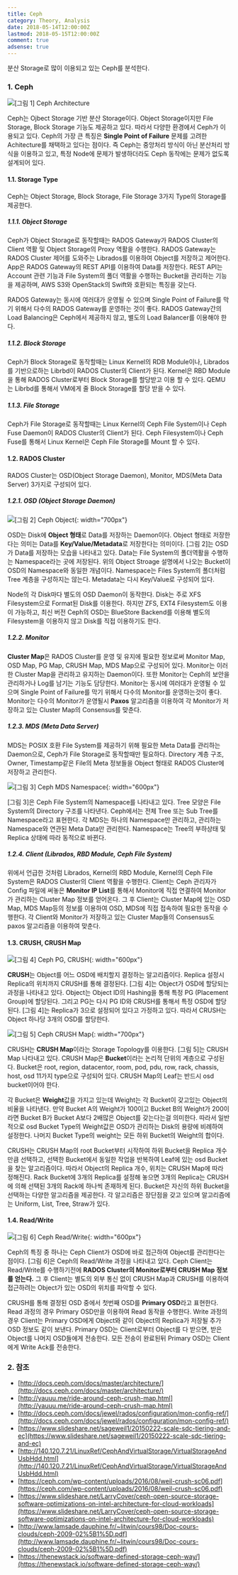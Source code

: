 ```yaml
---
title: Ceph
category: Theory, Analysis
date: 2018-05-14T12:00:00Z
lastmod: 2018-05-15T12:00:00Z
comment: true
adsense: true
---
```


분산 Storage로 많이 이용되고 있는 Ceph를 분석한다.

### 1. Ceph

![[그림 1] Ceph Architecture]({{site.baseurl}}/images/theory_analysis/Ceph/Ceph_Architecture.PNG)

Ceph는 Ojbect Storage 기반 분산 Storage이다. Object Storage이지만 File Storage, Block Storage 기능도 제공하고 있다. 따라서 다양한 환경에서 Ceph가 이용되고 있다. Ceph의 가장 큰 특징은 **Single Point of Failure** 문제를 고려한 Achitecture를 채택하고 있다는 점이다. 즉 Ceph는 중앙처리 방식이 아닌 분산처리 방식을 이용하고 있고, 특정 Node에 문제가 발생하더라도 Ceph 동작에는 문제가 없도록 설계되어 있다.

#### 1.1. Storage Type

Ceph는 Object Storage, Block Storage, File Storage 3가지 Type의 Storage를 제공한다.

##### 1.1.1. Object Storage

Ceph가 Object Storage로 동작할때는 RADOS Gateway가 RADOS Cluster의 Client 역활 및 Object Storage의 Proxy 역활을 수행한다. RADOS Gateway는 RADOS Cluster 제어를 도와주는 Librados를 이용하여 Object를 저장하고 제어한다. App은 RADOS Gateway의 REST API를 이용하여 Data를 저장한다. REST API는 Account 관련 기능과 File System의 폴더 역활을 수행하는 Bucket을 관리하는 기능을 제공하며, AWS S3와 OpenStack의 Swift와 호환되는 특징을 갖는다.

RADOS Gateway는 동시에 여러대가 운영될 수 있으며 Single Point of Failure를 막기 위해서 다수의 RADOS Gateway를 운영하는 것이 좋다. RADOS Gateway간의 Load Balancing은 Ceph에서 제공하지 않고, 별도의 Load Balancer를 이용해야 한다.

##### 1.1.2. Block Storage

Ceph가 Block Storage로 동작할때는 Linux Kernel의 RDB Module이나, Librados를 기반으로하는 Librbd이 RADOS Cluster의 Client가 된다. Kernel은 RBD Module을 통해 RADOS Cluster로부터 Block Storage를 할당받고 이용 할 수 있다. QEMU는 Librbd를 통해서 VM에게 줄 Block Storage를 할당 받을 수 있다.

##### 1.1.3. File Storage

Ceph가 File Storage로 동작할때는 Linux Kernel의 Ceph File System이나 Ceph Fuse Daemon이 RADOS Cluster의 Client가 된다. Ceph Filesystem이나 Ceph Fuse를 통해서 Linux Kernel은 Ceph File Storage를 Mount 할 수 있다.

#### 1.2. RADOS Cluster

RADOS Cluster는 OSD(Object Storage Daemon), Monitor, MDS(Meta Data Server) 3가지로 구성되어 있다.

##### 1.2.1. OSD (Object Storage Daemon)

![[그림 2] Ceph Object]({{site.baseurl}}/images/theory_analysis/Ceph/Ceph_Object.PNG){: width="700px"}

OSD는 Disk에 **Object 형태**로 Data를 저장하는 Daemon이다. Object 형태로 저장한다는 의미는 Data를 **Key/Value/Metadata**로 저장한다는 의미이다. [그림 2]는 OSD가 Data를 저장하는 모습을 나타내고 있다. Data는 File System의 폴더역활을 수행하는 Namespace라는 곳에 저장된다. 위의 Object Stroage 설명에서 나오는 Bucket이 OSD의 Namespace와 동일한 개념이다. Namespace는 Files System의 폴더처럼 Tree 계층을 구성하지는 않는다. Metadata는 다시 Key/Value로 구성되어 있다.

Node의 각 Disk마다 별도의 OSD Daemon이 동작한다. Disk는 주로 XFS Filesystem으로 Format된 Disk를 이용한다. 하지만 ZFS, EXT4 Filesystem도 이용이 가능하고, 최신 버전 Ceph의 OSD는 BlueStore Backend를 이용해 별도의 Filesystem을 이용하지 않고 Disk를 직접 이용하기도 한다.

##### 1.2.2. Monitor

**Cluster Map**은 RADOS Cluster를 운영 및 유지에 필요한 정보로써 Monitor Map, OSD Map, PG Map, CRUSH Map, MDS Map으로 구성되어 있다. Monitor는 이러한 Cluster Map을 관리하고 유지하는 Daemon이다. 또한  Monitor는 Ceph의 보안을 관리하거나 Log를 남기는 기능도 담당한다. Monitor는 동시에 여러대가 운영될 수 있으며 Single Point of Failure를 막기 위해서 다수의 Monitor를 운영하는것이 좋다. Monitor는 다수의 Monitor가 운영될시 **Paxos** 알고리즘을 이용하여 각 Monitor가 저장하고 있는 Cluster Map의 Consensus를 맞춘다.

##### 1.2.3. MDS (Meta Data Server)

MDS는 POSIX 호환 File System를 제공하기 위해 필요한 Meta Data를 관리하는 Daemon으로, Ceph가 File Storage로 동작할때만 필요하다. Directory 계층 구조, Owner, Timestamp같은 File의 Meta 정보들을 Object 형태로 RADOS Cluster에 저장하고 관리한다.

![[그림 3] Ceph MDS Namespace]({{site.baseurl}}/images/theory_analysis/Ceph/Ceph_MDS_Namespace.PNG){: width="600px"}

[그림 3]은 Ceph File System의 Namespace를 나타내고 있다. Tree 모양은 File System의 Directory 구조를 나타낸다. Ceph에서는 전체 Tree 또는 Sub Tree를 Namespace라고 표현한다. 각 MDS는 하나의 Namespace만 관리하고, 관리하는 Namespace와 연관된 Meta Data만 관리한다. Namespace는 Tree의 부하상태 및 Replica 상태에 따라 동적으로 바뀐다.

##### 1.2.4. Client (Librados, RBD Module, Ceph File System)

위에서 언급한 것처럼 Librados, Kernel의 RBD Module, Kernel의 Ceph File System은 RADOS Cluster의 Client 역활을 수행한다. Client는 Ceph 관리자가 Config 파일에 써놓은 **Monitor IP List**를 통해서 Monitor에 직접 연결하여 Monitor가 관리하는 Cluster Map 정보를 얻어온다. 그 후 Client는 Cluster Map에 있는 OSD Map, MDS Map등의 정보를 이용하여 OSD, MDS에 직접 접속하여 필요한 동작을 수행한다. 각 Client와 Monitor가 저장하고 있는 Cluster Map들의 Consensus도 paxos 알고리즘을 이용하여 맞춘다.

#### 1.3. CRUSH, CRUSH Map

![[그림 4] Ceph PG, CRUSH]({{site.baseurl}}/images/theory_analysis/Ceph/Ceph_PG_CRUSH.PNG){: width="600px"}

**CRUSH**는 Object를 어느 OSD에 배치할지 결정하는 알고리즘이다. Replica 설정시 Replica의 위치까지 CRUSH를 통해 결정된다. [그림 4]는 Object가 OSD에 할당되는 과정을 나타내고 있다. Object는 Object ID의 Hashing을 통해 특정 PG (Placement Group)에 할당된다. 그리고 PG는 다시 PG ID와 CRUSH를 통해서 특정 OSD에 할당된다. [그림 4]는 Replica가 3으로 설정되어 있다고 가정하고 있다. 따라서 CRUSH는 Object 하나당 3개의 OSD를 할당한다.

![[그림 5] Ceph CRUSH Map]({{site.baseurl}}/images/theory_analysis/Ceph/Ceph_CRUSH_Map.PNG){: width="700px"}

CRUSH는 **CRUSH Map**이라는 Storage Topology를 이용한다. [그림 5]는 CRUSH Map 나타내고 있다. CRUSH Map은 **Bucket**이라는 논리적 단위의 계층으로 구성된다. Bucket은 root, region, datacentor, room, pod, pdu, row, rack, chassis, host, osd 11가지 type으로 구성되어 있다. CRUSH Map의 Leaf는 반드시 osd bucket이어야 한다. 

각 Bucket은 **Weight**값을 가지고 있는데 Weight는 각 Bucket이 갖고있는 Object의 비율을 나타낸다. 만약 Bucket A의 Weight가 100이고 Bucket B의 Weight가 200이라면 Bucket B가 Bucket A보다 2배많은 Object를 갖는다는걸 의미한다. 따라서 일반적으로 osd Bucket Type의 Weight값은 OSD가 관리하는 Disk의 용량에 비례하여 설정한다. 나머지 Bucket Type의 weight는 모든 하위 Bucket의 Weight의 합이다.

CRUSH는 CRUSH Map의 root Bucket부터 시작하여 하위 Bucket을 Replica 개수 만큼 선택하고, 선택한 Bucket에서 동일한 작업을 반복하여 Leaf에 있는 osd Bucket을 찾는 알고리즘이다. 따라서 Object의 Replica 개수, 위치는 CRUSH Map에 따라 정해진다. Rack Bucket에 3개의 Replica를 설정해 놓으면 3개의 Replica는 CRUSH에 의해 선택된 3개의 Rack에 하나씩 존재하게 된다. Bucket은 자신의 하위 Bucket을 선택하는 다양한 알고리즘을 제공한다. 각 알고리즘은 장단점을 갖고 있으며 알고리즘에는 Uniform, List, Tree, Straw가 있다.

#### 1.4. Read/Write

![[그림 6] Ceph Read/Write]({{site.baseurl}}/images/theory_analysis/Ceph/Ceph_Read_Write.PNG){: width="600px"}

Ceph의 특징 중 하나는 Ceph Client가 OSD에 바로 접근하여 Object를 관리한다는 점이다. [그림 6]은 Ceph의 Read/Write 과정을 나타내고 있다. Ceph Client는 Read/Write를 수행하기전에 **RADOS Cluster의 Monitor로부터 CRUSH Map 정보를 얻는다.** 그 후 Client는 별도의 외부 통신 없이 CRUSH Map과 CRUSH를 이용하여 접근하려는 Object가 있는 OSD의 위치를 파악할 수 있다.

CRUSH를 통해 결정된 OSD 중에서 첫번째 OSD를 **Primary OSD**라고 표현한다. Read 과정의 경우 Primary OSD만을 이용하여 Read 동작을 수행한다. Write 과정의 경우 Client는 Primary OSD에게 Object와 같이 Object의 Replica가 저장될 추가 OSD 정보도 같이 보낸다. Primary OSD는 Client로부터 Object를 다 받으면, 받은 Object를 나머지 OSD들에게 전송한다. 모든 전송이 완료된뒤 Primary OSD는 Client에게 Write Ack를 전송한다.

### 2. 참조

* [http://docs.ceph.com/docs/master/architecture/](http://docs.ceph.com/docs/master/architecture/)
* [http://yauuu.me/ride-around-ceph-crush-map.html](http://yauuu.me/ride-around-ceph-crush-map.html)
* [http://docs.ceph.com/docs/jewel/rados/configuration/mon-config-ref/](http://docs.ceph.com/docs/jewel/rados/configuration/mon-config-ref/)
* [https://www.slideshare.net/sageweil1/20150222-scale-sdc-tiering-and-ec](https://www.slideshare.net/sageweil1/20150222-scale-sdc-tiering-and-ec)
* [http://140.120.7.21/LinuxRef/CephAndVirtualStorage/VirtualStorageAndUsbHdd.html](http://140.120.7.21/LinuxRef/CephAndVirtualStorage/VirtualStorageAndUsbHdd.html)
* [https://ceph.com/wp-content/uploads/2016/08/weil-crush-sc06.pdf](https://ceph.com/wp-content/uploads/2016/08/weil-crush-sc06.pdf)
* [https://www.slideshare.net/LarryCover/ceph-open-source-storage-software-optimizations-on-intel-architecture-for-cloud-workloads](https://www.slideshare.net/LarryCover/ceph-open-source-storage-software-optimizations-on-intel-architecture-for-cloud-workloads)
* [http://www.lamsade.dauphine.fr/~litwin/cours98/Doc-cours-clouds/ceph-2009-02%5B1%5D.pdf](http://www.lamsade.dauphine.fr/~litwin/cours98/Doc-cours-clouds/ceph-2009-02%5B1%5D.pdf)
* [https://thenewstack.io/software-defined-storage-ceph-way/](https://thenewstack.io/software-defined-storage-ceph-way/)